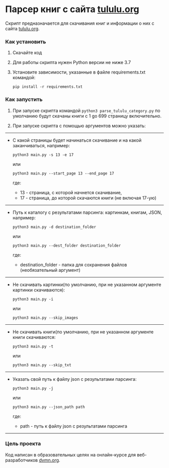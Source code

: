 # Парсер книг с сайта [tululu.org](https://tululu.org/)

Скрипт предназначается для скачивания книг и информации о них с сайта [tululu.org](https://tululu.org/).

### Как установить

1. Скачайте код
2. Для работы скрипта нужен Python версии не ниже 3.7
3. Установите зависимости, указанные в файле requirements.txt командой:

   ```pip install -r requirements.txt```

### Как запустить

1. При запуске скрипта командой ```python3 parse_tululu_category.py``` по умолчанию будут скачаны книги с 1 gо 699 страницу включительно.

2. При запуске скрипта с помощью аргументов можно указать:

___

- С какой страницы будет начинаться скачивание и на какой заканчиваться, например:

  ```python3 main.py -s 13 -e 17```

   или 

   ```python3 main.py --start_page 13 --end_page 17```

   где:
   * 13 - страница, с которой начнется скачивание,
   * 17 - страница, до которой скачаются книги (не включая 17-ую)

___

- Путь к каталогу с результатами парсинга: картинкам, книгам, JSON, например:

  ```python3 main.py -d destination_folder```

  или

  ```python3 main.py --dest_folder destination_folder```

  где:
  * destination_folder - папка для сохранения файлов (необязательный аргумент)

___

- Не скачивать картинки(по умолчанию, при не указанном аргументе картинки скачиваются):

  ```python3 main.py -i```

  или

  ```python3 main.py --skip_images```

___

- Не скачивать книги(по умолчанию, при не указанном аргументе книги скачиваются:

  ```python3 main.py -t```

  или

  ```python3 main.py --skip_txt```

___

- Указать свой путь к файлу json с результатами парсинга:

  ```python3 main.py -j```

  или

  ```python3 main.py --json_path path```

  где:
  * path - путь к файлу json c результатами парсинга

___


### Цель проекта

Код написан в образовательных целях на онлайн-курсе для веб-разработчиков [dvmn.org](https://dvmn.org/).